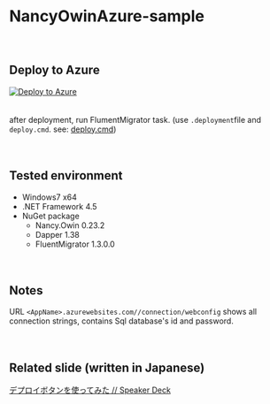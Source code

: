 NancyOwinAzure-sample
=====================

　  
## Deploy to Azure
[![Deploy to Azure](http://azuredeploy.net/deploybutton.png)](https://azuredeploy.net/)

　  
after deployment, run FlumentMigrator task. (use `.deployment`file and `deploy.cmd`. see: [deploy.cmd](https://github.com/thinkAmi-sandbox/NancyOwinAzure-sample/blob/master/deploy.cmd))

　  
## Tested environment

- Windows7 x64
- .NET Framework 4.5
- NuGet package
  - Nancy.Owin 0.23.2
  - Dapper 1.38
  - FluentMigrator 1.3.0.0

　   
## Notes
URL `<AppName>.azurewebsites.com//connection/webconfig` shows all connection strings, contains Sql database's id and password.

　  
## Related slide (written in Japanese)
[デプロイボタンを使ってみた // Speaker Deck](https://speakerdeck.com/thinkami/depuroibotanwoshi-tutemita)
